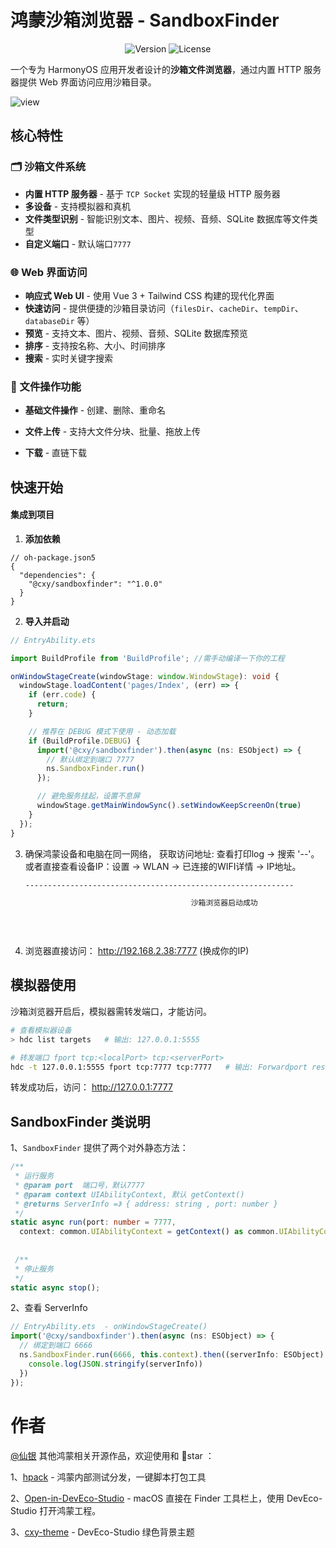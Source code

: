 #  鸿蒙沙箱浏览器 - SandboxFinder

<div align="center">      

![Version](https://img.shields.io/badge/version-1.0.0-blue)
![License](https://img.shields.io/badge/License-Apache%202.0-green.svg)    

</div>


一个专为 HarmonyOS 应用开发者设计的**沙箱文件浏览器**，通过内置 HTTP 服务器提供 Web 界面访问应用沙箱目录。  


![view](https://7up.pics/images/2025/07/24/view.png)



## 核心特性

### 🗂️ 沙箱文件系统
- **内置 HTTP 服务器** - 基于 `TCP Socket` 实现的轻量级 HTTP 服务器
- **多设备** - 支持模拟器和真机
- **文件类型识别** - 智能识别文本、图片、视频、音频、SQLite 数据库等文件类型
- **自定义端口** - 默认端口`7777`

### 🌐 Web 界面访问
- **响应式 Web UI** - 使用 Vue 3 + Tailwind CSS 构建的现代化界面
- **快速访问** - 提供便捷的沙箱目录访问（`filesDir`、`cacheDir`、`tempDir`、`databaseDir` 等）
- **预览** - 支持文本、图片、视频、音频、SQLite 数据库预览
- **排序** - 支持按名称、大小、时间排序
- **搜索** - 实时关键字搜索

### 📁 文件操作功能
- **基础文件操作** - 创建、删除、重命名

- **文件上传** - 支持大文件分块、批量、拖放上传

- **下载** - 直链下载



## 快速开始

#### 集成到项目

1. **添加依赖**
```json5
// oh-package.json5
{
  "dependencies": {
    "@cxy/sandboxfinder": "^1.0.0"
  }
}
```

2. **导入并启动**
```typescript
// EntryAbility.ets

import BuildProfile from 'BuildProfile'; //需手动编译一下你的工程

onWindowStageCreate(windowStage: window.WindowStage): void {
  windowStage.loadContent('pages/Index', (err) => {
    if (err.code) {
      return;
    }

    // 推荐在 DEBUG 模式下使用 - 动态加载
    if (BuildProfile.DEBUG) {
      import('@cxy/sandboxfinder').then(async (ns: ESObject) => {
        // 默认绑定到端口 7777
        ns.SandboxFinder.run()
      });

      // 避免服务挂起，设置不息屏
      windowStage.getMainWindowSync().setWindowKeepScreenOn(true)
    }
  });
}
```

3. 确保鸿蒙设备和电脑在同一网络， 获取访问地址:  查看打印log -> 搜索 '--'。 
或者直接查看设备IP：设置 -> WLAN -> 已连接的WIFI详情 -> IP地址。

   ```sh
   ------------------------------------------------------------
   
   										沙箱浏览器启动成功                          
   
                                                                                                    请浏览器访问: http://192.168.2.38:7777              
                                                                                          ------------------------------------------------------------
   ```

4. 浏览器直接访问： http://192.168.2.38:7777  (换成你的IP)



## 模拟器使用
沙箱浏览器开启后，模拟器需转发端口，才能访问。

```sh
# 查看模拟器设备
> hdc list targets   # 输出: 127.0.0.1:5555

# 转发端口 fport tcp:<localPort> tcp:<serverPort>
hdc -t 127.0.0.1:5555 fport tcp:7777 tcp:7777   # 输出: Forwardport result:OK
```

转发成功后，访问： http://127.0.0.1:7777 



## SandboxFinder 类说明

1、`SandboxFinder` 提供了两个对外静态方法：

```ts
/**
 * 运行服务
 * @param port  端口号，默认7777
 * @param context UIAbilityContext, 默认 getContext()
 * @returns ServerInfo =》 { address: string , port: number }
 */
static async run(port: number = 7777,
  context: common.UIAbilityContext = getContext() as common.UIAbilityContext): Promise<ServerInfo>;
    
    
 /**
 * 停止服务
 */
static async stop();
```

2、查看 ServerInfo

```ts
// EntryAbility.ets  - onWindowStageCreate()
import('@cxy/sandboxfinder').then(async (ns: ESObject) => {
  // 绑定到端口 6666
  ns.SandboxFinder.run(6666, this.context).then((serverInfo: ESObject) => {
    console.log(JSON.stringify(serverInfo))
  })
});
```



# 作者

 [@仙银](https://github.com/iHongRen) 其他鸿蒙相关开源作品，欢迎使用和 🌟star ：

1、[hpack](https://github.com/iHongRen/hpack) - 鸿蒙内部测试分发，一键脚本打包工具

2、[Open-in-DevEco-Studio](https://github.com/iHongRen/Open-in-DevEco-Studio)  - macOS 直接在 Finder 工具栏上，使用 DevEco-Studio 打开鸿蒙工程。

3、[cxy-theme](https://github.com/iHongRen/cxy-theme) - DevEco-Studio 绿色背景主题



